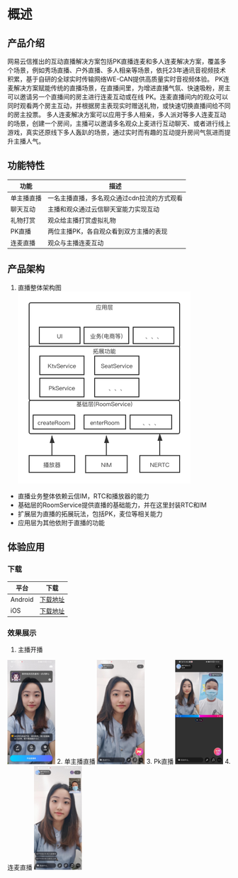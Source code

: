 # 概述

## 产品介绍
网易云信推出的互动直播解决方案包括PK直播连麦和多人连麦解决方案，覆盖多个场景，例如秀场直播、户外直播、多人相亲等场景，依托23年通讯音视频技术积累，基于自研的全球实时传输网络WE-CAN提供高质量实时音视频体验。 PK连麦解决方案赋能传统的直播场景，在直播间里，为增进直播气氛、快速吸粉，房主可以邀请另一个直播间的房主进行连麦互动或在线 PK。连麦直播间内的观众可以同时观看两个房主互动，并根据房主表现实时赠送礼物，或快速切换直播间给不同的房主投票。 多人连麦解决方案可以应用于多人相亲，多人派对等多人连麦互动的场景，创建一个房间，主播可以邀请多名观众上麦进行互动聊天、或者进行线上游戏，真实还原线下多人轰趴的场景，通过实时而有趣的互动提升房间气氛进而提升主播人气。

## 功能特性

|  功能   | 描述  |
|  ----  | ----  |
| 单主播直播  | 一名主播直播，多名观众通过cdn拉流的方式观看 |
| 聊天互动  | 主播和观众通过云信聊天室能力实现互动 |
| 礼物打赏  | 观众给主播打赏虚拟礼物 |
| PK直播  | 两位主播PK，各自观众看到双方主播的表现 |
| 连麦直播  | 观众与主播连麦互动 |

## 产品架构 
1. 直播整体架构图   
![直播架构图](image/live.png)
* 直播业务整体依赖云信IM，RTC和播放器的能力   
* 基础层的RoomService提供直播的基础能力，并在这里封装RTC和IM   
* 扩展层为直播的拓展玩法，包括PK，麦位等相关能力
* 应用层为其他依附于直播的功能   


## 体验应用
### 下载
|  平台   | 下载  |
|  ----  | ----  |
| Android  | [下载地址](https://www.pgyer.com/kBQ2) |
| iOS  | [下载地址](https://www.pgyer.com/2mBa) |

### 效果展示
1. 主播开播  
<img src="image/start_live.jpg" alt="image-20210923195218894" width="108" heigth="234" />  
2. 单主播直播  
<img src="image/single_live.jpg" alt="image-20210923195218894" width="108" heigth="234" />
3. Pk直播  
<img src="image/pk_live.jpg" alt="image-20210923195218894" width="108" heigth="234" />
4. 连麦直播  
<img src="image/seat_live.jpg" alt="image-20210923195218894" width="108" heigth="234" />
